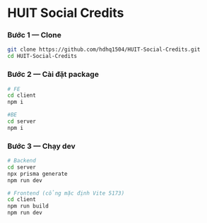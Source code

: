 # HUIT Social Credits

### Bước 1 — Clone
```bash
git clone https://github.com/hdhq1504/HUIT-Social-Credits.git
cd HUIT-Social-Credits
```

### Bước 2 — Cài đặt package

```bash
# FE
cd client
npm i

#BE
cd server
npm i
```

### Bước 3 — Chạy dev

```bash
# Backend
cd server
npx prisma generate
npm run dev

# Frontend (cổng mặc định Vite 5173)
cd client
npm run build
npm run dev
```
